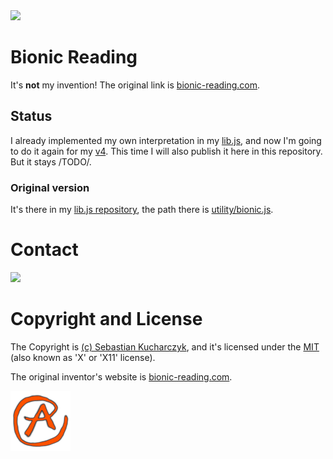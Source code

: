 <img src="https://kekse.biz/github.php?draw&override=github:bionic" />

# Bionic Reading
It's **not** my invention! The original link is [bionic-reading.com](https://bionic-reading.com/).

## Status
I already implemented my own interpretation in my [lib.js](https://github.com/kekse1/lib.js/),
and now I'm going to do it again for my [v4](https://github.com/kekse1/v4/). This time I will
also publish it here in this repository. But it stays /TODO/.

### Original version
It's there in my [lib.js repository](https://github.com/kekse1/lib.js/), the path there is
[utility/bionic.js](https://github.com/kekse1/lib.js/blob/git/lib.js/utility/bionic.js).

# Contact
<img src="https://kekse.biz/github.php?override=github:bionic&draw&text=bionic@kekse.biz&angle=6&size=38pt&fg=150,20,90&font=OpenSans&ro&readonly&h=64&v=16" />

# Copyright and License
The Copyright is [(c) Sebastian Kucharczyk](./COPYRIGHT.txt),
and it's licensed under the [MIT](./LICENSE.txt) (also known as 'X' or 'X11' license).

The original inventor's website is [bionic-reading.com](https://bionic-reading.com/).

<a href="https://kekse.biz/">
<img src="favicon.png" alt="Favicon" />
</a>

